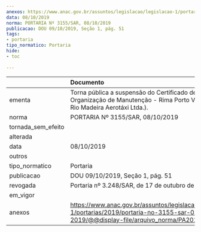 ```yaml
---
anexos: https://www.anac.gov.br/assuntos/legislacao/legislacao-1/portarias/2019/portaria-no-3155-sar-08-10-2019/@@display-file/arquivo_norma/PA2019-3155.pdf
data: 08/10/2019
norma: PORTARIA Nº 3155/SAR, 08/10/2019
publicacao: DOU 09/10/2019, Seção 1, pág. 51
tags:
- portaria
tipo_normatico: Portaria
hide: 
- toc 
 
---
```


|                    | Documento                                                                                                                                            |
|:-------------------|:-----------------------------------------------------------------------------------------------------------------------------------------------------|
| ementa             | Torna pública a suspensão do Certificado de Organização de Manutenção - Rima Porto Velho (Rima - Rio Madeira Aerotáxi Ltda.).                        |
| norma              | PORTARIA Nº 3155/SAR, 08/10/2019                                                                                                                     |
| tornada_sem_efeito |                                                                                                                                                      |
| alterada           |                                                                                                                                                      |
| data               | 08/10/2019                                                                                                                                           |
| outros             |                                                                                                                                                      |
| tipo_normatico     | Portaria                                                                                                                                             |
| publicacao         | DOU 09/10/2019, Seção 1, pág. 51                                                                                                                     |
| revogada           | Portaria nº 3.248/SAR, de 17 de outubro de 2019.                                                                                                     |
| em_vigor           |                                                                                                                                                      |
| anexos             | https://www.anac.gov.br/assuntos/legislacao/legislacao-1/portarias/2019/portaria-no-3155-sar-08-10-2019/@@display-file/arquivo_norma/PA2019-3155.pdf |